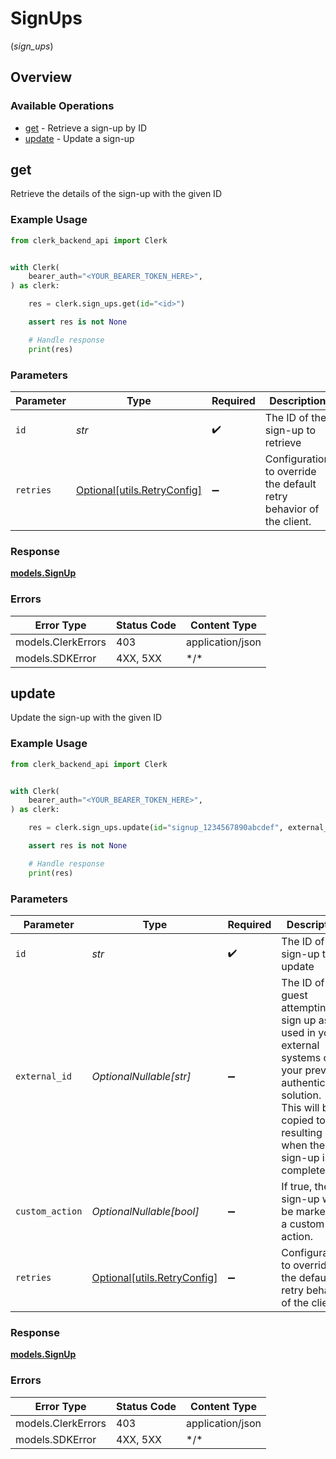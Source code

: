 # SignUps
(*sign_ups*)

## Overview

### Available Operations

* [get](#get) - Retrieve a sign-up by ID
* [update](#update) - Update a sign-up

## get

Retrieve the details of the sign-up with the given ID

### Example Usage

<!-- UsageSnippet language="python" operationID="GetSignUp" method="get" path="/sign_ups/{id}" -->
```python
from clerk_backend_api import Clerk


with Clerk(
    bearer_auth="<YOUR_BEARER_TOKEN_HERE>",
) as clerk:

    res = clerk.sign_ups.get(id="<id>")

    assert res is not None

    # Handle response
    print(res)

```

### Parameters

| Parameter                                                           | Type                                                                | Required                                                            | Description                                                         |
| ------------------------------------------------------------------- | ------------------------------------------------------------------- | ------------------------------------------------------------------- | ------------------------------------------------------------------- |
| `id`                                                                | *str*                                                               | :heavy_check_mark:                                                  | The ID of the sign-up to retrieve                                   |
| `retries`                                                           | [Optional[utils.RetryConfig]](../../models/utils/retryconfig.md)    | :heavy_minus_sign:                                                  | Configuration to override the default retry behavior of the client. |

### Response

**[models.SignUp](../../models/signup.md)**

### Errors

| Error Type         | Status Code        | Content Type       |
| ------------------ | ------------------ | ------------------ |
| models.ClerkErrors | 403                | application/json   |
| models.SDKError    | 4XX, 5XX           | \*/\*              |

## update

Update the sign-up with the given ID

### Example Usage

<!-- UsageSnippet language="python" operationID="UpdateSignUp" method="patch" path="/sign_ups/{id}" -->
```python
from clerk_backend_api import Clerk


with Clerk(
    bearer_auth="<YOUR_BEARER_TOKEN_HERE>",
) as clerk:

    res = clerk.sign_ups.update(id="signup_1234567890abcdef", external_id="ext_id_7890abcdef123456", custom_action=False)

    assert res is not None

    # Handle response
    print(res)

```

### Parameters

| Parameter                                                                                                                                                                                     | Type                                                                                                                                                                                          | Required                                                                                                                                                                                      | Description                                                                                                                                                                                   | Example                                                                                                                                                                                       |
| --------------------------------------------------------------------------------------------------------------------------------------------------------------------------------------------- | --------------------------------------------------------------------------------------------------------------------------------------------------------------------------------------------- | --------------------------------------------------------------------------------------------------------------------------------------------------------------------------------------------- | --------------------------------------------------------------------------------------------------------------------------------------------------------------------------------------------- | --------------------------------------------------------------------------------------------------------------------------------------------------------------------------------------------- |
| `id`                                                                                                                                                                                          | *str*                                                                                                                                                                                         | :heavy_check_mark:                                                                                                                                                                            | The ID of the sign-up to update                                                                                                                                                               | signup_1234567890abcdef                                                                                                                                                                       |
| `external_id`                                                                                                                                                                                 | *OptionalNullable[str]*                                                                                                                                                                       | :heavy_minus_sign:                                                                                                                                                                            | The ID of the guest attempting to sign up as used in your external systems or your previous authentication solution.<br/>This will be copied to the resulting user when the sign-up is completed. | ext_id_7890abcdef123456                                                                                                                                                                       |
| `custom_action`                                                                                                                                                                               | *OptionalNullable[bool]*                                                                                                                                                                      | :heavy_minus_sign:                                                                                                                                                                            | If true, the sign-up will be marked as a custom action.                                                                                                                                       | false                                                                                                                                                                                         |
| `retries`                                                                                                                                                                                     | [Optional[utils.RetryConfig]](../../models/utils/retryconfig.md)                                                                                                                              | :heavy_minus_sign:                                                                                                                                                                            | Configuration to override the default retry behavior of the client.                                                                                                                           |                                                                                                                                                                                               |

### Response

**[models.SignUp](../../models/signup.md)**

### Errors

| Error Type         | Status Code        | Content Type       |
| ------------------ | ------------------ | ------------------ |
| models.ClerkErrors | 403                | application/json   |
| models.SDKError    | 4XX, 5XX           | \*/\*              |